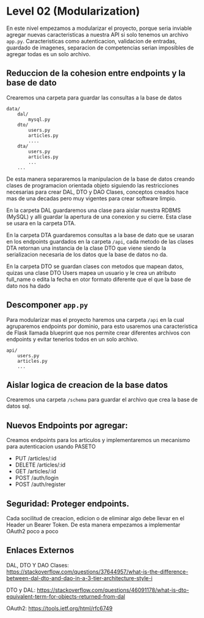 # Level 02 (Modularization)

En este nivel empezamos a modularizar el proyecto, porque seria inviable agregar nuevas caracteristicas a nuestra API si
solo tenemos un archivo `app.py`. Caracteristicas como autenticacion, validacion de entradas, guardado de imagenes, 
separacion de competencias serian imposibles de agregar todas es un solo archivo.


## Reduccion de la cohesion entre endpoints y la base de dato

Crearemos una carpeta para guardar las consultas a la base de datos

```
data/
    dal/
        mysql.py
    dto/
        users.py
        articles.py
        ....
    dta/
        users.py
        articles.py
        ...
    ...
```

De esta manera separaremos la manipulacion de la base de datos creando clases de programacion orientada objeto siguiendo las restricciones necesarias para crear 
DAL, DTO y DAO Clases, conceptos creados hace mas de una decadas pero muy vigentes para crear software limpio. 

En la carpeta DAL guardaremos una clase para aislar nuestra RDBMS (MySQL) y alli guardar la apertura de una conexion y su cierre. 
Esta clase se usara en la carpeta DTA.

En la carpeta DTA guardaremos consultas a la base de dato que se usaran en los endpoints guardados en la carpeta `/api`, cada metodo de las clases DTA retornan una
instancia de la clase DTO que viene siendo la serializacion necesaria de los datos que la base de datos no da.

En la carpeta DTO se guardan clases con metodos que mapean datos, quizas una clase DTO Users mapea un usuario y le crea un atributo full_name o edita la fecha en otor formato diferente 
que el que la base de dato nos ha dado


## Descomponer `app.py`

Para modularizar mas el proyecto haremos una carpeta `/api` en la cual agruparemos endpoints por dominio, para esto usaremos una caracteristica de Flask llamada
blueprint que nos permite crear diferentes archivos con endpoints y evitar tenerlos todos en un solo archivo.

```
api/
    users.py
    articles.py
    ...
```

## Aislar logica de creacion de la base datos

Crearemos una carpeta `/schema` para guardar el archivo que crea la base de datos sql.

## Nuevos Endpoints por agregar:

Creamos endpoints para los articulos y implementaremos un mecanismo para autenticacion usando PASETO

- PUT /articles/:id
- DELETE /articles/:id
- GET /articles/:id
- POST /auth/login
- POST /auth/register

## Seguridad: Proteger endpoints.

Cada socilitud de creacion, edicion o de eliminar algo debe llevar en el Header un Bearer Token. De esta manera empezamos a implementar OAuth2 poco a poco


## Enlaces Externos

DAL, DTO Y DAO Clases: https://stackoverflow.com/questions/37644957/what-is-the-difference-between-dal-dto-and-dao-in-a-3-tier-architecture-style-i

DTO y DAL: https://stackoverflow.com/questions/46091178/what-is-dto-equivalent-term-for-objects-returned-from-dal

OAuth2: https://tools.ietf.org/html/rfc6749
